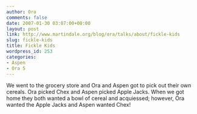 ```yaml
---
author: Ora
comments: false
date: 2007-01-30 03:07:00+00:00
layout: post
link: http://www.martindale.org/blog/ora/talks/about/fickle-kids
slug: fickle-kids
title: Fickle Kids
wordpress_id: 253
categories:
- Aspen
- Ora 5
---
```


We went to the grocery store and Ora and Aspen got to pick out their own cereals. Ora picked Chex and Aspen picked Apple Jacks. When we got home they both wanted a bowl of cereal and acquiessed; however, Ora wanted the Apple Jacks and Aspen wanted Chex!
